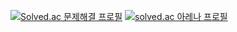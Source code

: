 <!--
**usb9245/usb9245** is a ✨ _special_ ✨ repository because its `README.md` (this file) appears on your GitHub profile.

Here are some ideas to get you started:

- 🔭 I’m currently working on ...
- 🌱 I’m currently learning ...
- 👯 I’m looking to collaborate on ...
- 🤔 I’m looking for help with ...
- 💬 Ask me about ...
- 📫 How to reach me: ...
- 😄 Pronouns: ...
- ⚡ Fun fact: ...
-->

[![Solved.ac 문제해결 프로필](http://mazassumnida.wtf/api/v2/generate_badge?boj=usb9245)](https://solved.ac/usb9245)
[![solved.ac 아레나 프로필](https://solvedac.junah.dev/v1/generate_badge?handle=usb9245)](https://solved.ac/profile/usb9245/arena)
